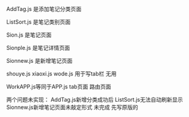 AddTag.js 是添加笔记分类页面

ListSort.js 是笔记类别页面

Sion.js 是笔记页面

Sionple.js 是笔记详情页面  

Sionnew.js 是新增笔记页面

shouye.js  xiaoxi.js  wode.js 用于写tab栏 无用

WorkAPP.js等同于APP.js tab页面 路由页面

两个问题未实现： AddTag.js新增分类成功后  ListSort.js无法自动刷新显示
                                Sionnew.js新增笔记页面未敲定形式 未完成 先写原版的